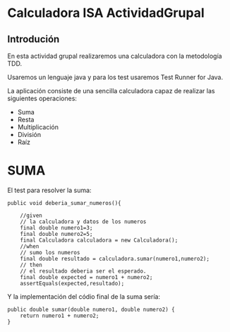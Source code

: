 # Calculadora ISA ActividadGrupal #

## Introdución ##

En esta actividad grupal realizaremos una calculadora con la metodología TDD.

Usaremos un lenguaje java y para los test usaremos Test Runner for Java.

La aplicación consiste de una sencilla calculadora capaz de realizar las siguientes operaciones:

* Suma
* Resta
* Multiplicación
* División
* Raíz

# SUMA #

El test para resolver la suma:

    public void deberia_sumar_numeros(){

        //given
        // la calculadora y datos de los numeros
        final double numero1=3;
        final double numero2=5;
        final Calculadora calculadora = new Calculadora();
        //when
        // sumo los numeros
        final double resultado = calculadora.sumar(numero1,numero2);
        // then
        // el resultado deberia ser el esperado.
        final double expected = numero1 + numero2;
        assertEquals(expected,resultado);

Y la implementación del códio final de la suma sería:

    public double sumar(double numero1, double numero2) {
        return numero1 + numero2;
    }
